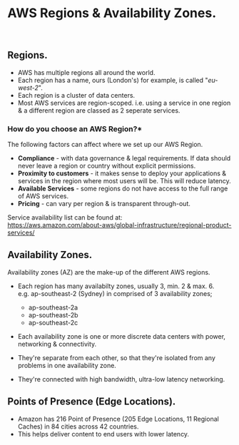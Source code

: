# **AWS Regions & Availability Zones**.

<br>

## **Regions.**

* AWS has multiple regions all around the world.
* Each region has a name, ours (London's) for example, is called "*eu-west-2*".
* Each region is a cluster of data centers.
* Most AWS services are region-scoped. i.e. using a service in one region & a different region are classed as 2 seperate services.

### **How do you choose an AWS Region?\***

The following factors can affect where we set up our AWS Region.

* **Compliance** - with data governance & legal requirements. If data should never leave a region or country without explicit permissions.
* **Proximity to customers** - it makes sense to deploy your applications & services in the region where most users will be. This will reduce latency.
* **Available Services** - some regions do not have access to the full range of AWS services.
* **Pricing** - can vary per region & is transparent through-out.

Service availability list can be found at:  
https://aws.amazon.com/about-aws/global-infrastructure/regional-product-services/

## **Availability Zones**.

Availability zones (AZ) are the make-up of the different AWS regions.

* Each region has many availabilty zones, usually 3, min. 2 & max. 6.  
e.g. ap-southeast-2 (Sydney) in comprised of 3 availability zones;
  * ap-southeast-2a
  * ap-southeast-2b
  * ap-southeast-2c

* Each availability zone is one or more discrete data centers with power, networking & connectivity.
* They're separate from each other, so that they're isolated from any problems in one availability zone.
* They're connected with high bandwidth, ultra-low latency networking.

## **Points of Presence (Edge Locations).**

* Amazon has 216 Point of Presence (205 Edge Locations, 11 Regional Caches) in 84 cities across 42 countries.
* This helps deliver content to end users with lower latency.

